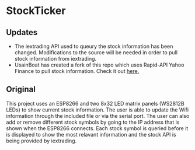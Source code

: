 # StockTicker

## Updates
- The iextrading API used to queury the stock information has been changed. Modifications to the source will be needed in order to pull stock information from iextrading.
- UsainBoat has created a fork of this repo which uses Rapid-API Yahoo Finance to pull stock information. Check it out [here.](https://github.com/UsainBoat/StockTicker)

## Original
This project uses an ESP8266 and two 8x32 LED matrix panels (WS2812B LEDs) to show current stock information. The user is able to update the Wifi information through the included file or via the serial port. The user can also add or remove different stock symbols by going to the IP address that is shown when the ESP8266 connects. Each stock symbol is queried before it is displayed to show the most relavant information and the stock API is being provided by iextrading.
